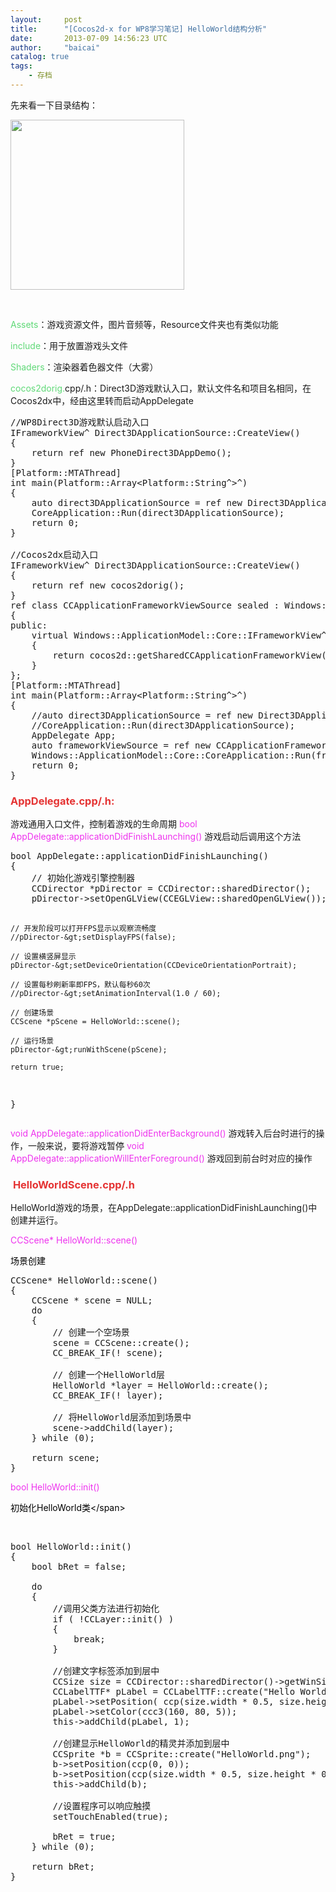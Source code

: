 ```yaml
---
layout:     post
title:      "[Cocos2d-x for WP8学习笔记] HelloWorld结构分析"
date:       2013-07-09 14:56:23 UTC
author:     "baicai"
catalog: true
tags:
    - 存档
---
```


先来看一下目录结构：

<img src="http://www.liubaicai.net/wp-content/uploads/2013/07/3.jpg" alt="" width="278" height="272" />

&nbsp;

<span style="color: #60d978;">Assets</span>：游戏资源文件，图片音频等，Resource文件夹也有类似功能

<span style="color: #60d978;">include</span>：用于放置游戏头文件

<span style="color: #60d978;">Shaders</span>：渲染器着色器文件（大雾）

<span style="color: #60d978;">cocos2dorig.</span>cpp/.h：Direct3D游戏默认入口，默认文件名和项目名相同，在Cocos2dx中，经由这里转而启动AppDelegate
<pre class="brush:cpp;first-line:1;pad-line-numbers:true;highlight:null;collapse:false;">//WP8Direct3D游戏默认启动入口
IFrameworkView^ Direct3DApplicationSource::CreateView()
{
	return ref new PhoneDirect3DAppDemo();
}
[Platform::MTAThread]
int main(Platform::Array&lt;Platform::String^&gt;^)
{
	auto direct3DApplicationSource = ref new Direct3DApplicationSource();
	CoreApplication::Run(direct3DApplicationSource);
	return 0;
}

//Cocos2dx启动入口
IFrameworkView^ Direct3DApplicationSource::CreateView()
{
    return ref new cocos2dorig();
}
ref class CCApplicationFrameworkViewSource sealed : Windows::ApplicationModel::Core::IFrameworkViewSource 
{
public:
	virtual Windows::ApplicationModel::Core::IFrameworkView^ CreateView()
    {
        return cocos2d::getSharedCCApplicationFrameworkView();
    }
};
[Platform::MTAThread]
int main(Platform::Array&lt;Platform::String^&gt;^)
{
    //auto direct3DApplicationSource = ref new Direct3DApplicationSource();
    //CoreApplication::Run(direct3DApplicationSource);
	AppDelegate App;
	auto frameworkViewSource = ref new CCApplicationFrameworkViewSource();
	Windows::ApplicationModel::Core::CoreApplication::Run(frameworkViewSource);
    return 0;
}
</pre>
<h3><span style="color: #e53333;">AppDelegate.cpp/.h:</span></h3>
游戏通用入口文件，控制着游戏的生命周期
<span style="color: #ee33ee;">bool AppDelegate::applicationDidFinishLaunching()</span>
游戏启动后调用这个方法
<pre class="brush:cpp;first-line:1;pad-line-numbers:true;highlight:null;collapse:false;">bool AppDelegate::applicationDidFinishLaunching()
{
	// 初始化游戏引擎控制器
	CCDirector *pDirector = CCDirector::sharedDirector();
	pDirector-&gt;setOpenGLView(CCEGLView::sharedOpenGLView());

	// 开发阶段可以打开FPS显示以观察流畅度
	//pDirector-&gt;setDisplayFPS(false);

	// 设置横竖屏显示
	pDirector-&gt;setDeviceOrientation(CCDeviceOrientationPortrait);

	// 设置每秒刷新率即FPS，默认每秒60次
	//pDirector-&gt;setAnimationInterval(1.0 / 60);

	// 创建场景
	CCScene *pScene = HelloWorld::scene();

	// 运行场景
	pDirector-&gt;runWithScene(pScene);

	return true;
}</pre>
<span style="color: #ee33ee;">void AppDelegate::applicationDidEnterBackground()</span>
游戏转入后台时进行的操作，一般来说，要将游戏暂停
<span style="color: #ee33ee;">void AppDelegate::applicationWillEnterForeground()</span>
游戏回到前台时对应的操作
<h3> <span style="color: #e53333;">HelloWorldScene.cpp/.h</span></h3>
HelloWorld游戏的场景，在AppDelegate::applicationDidFinishLaunching()中创建并运行。

<span style="color: #ee33ee;">CCScene* HelloWorld::scene()</span>

<span style="color: #ee33ee;"><span style="color: #000000;">场景创建</span></span>
<pre class="brush:cpp;first-line:1;pad-line-numbers:true;highlight:null;collapse:false;">CCScene* HelloWorld::scene()
{
	CCScene * scene = NULL;
	do 
	{		
		// 创建一个空场景
		scene = CCScene::create();
		CC_BREAK_IF(! scene);

		// 创建一个HelloWorld层
		HelloWorld *layer = HelloWorld::create();
		CC_BREAK_IF(! layer);

		// 将HelloWorld层添加到场景中
		scene-&gt;addChild(layer);
	} while (0);

	return scene;
}</pre>
<span style="color: #ee33ee;">bool HelloWorld::init()</span>

<span style="color: #000000;">初始化HelloWorld类&lt;/span>

&nbsp;
<pre class="brush:cpp;first-line:1;pad-line-numbers:true;highlight:null;collapse:false;">bool HelloWorld::init()
{
	bool bRet = false;

	do 
	{
		//调用父类方法进行初始化
		if ( !CCLayer::init() )
		{
			break;
		}

		//创建文字标签添加到层中
        CCSize size = CCDirector::sharedDirector()-&gt;getWinSize();
		CCLabelTTF* pLabel = CCLabelTTF::create("Hello World", "Times New Roman", 24);
		pLabel-&gt;setPosition( ccp(size.width * 0.5, size.height * 0.5) );
		pLabel-&gt;setColor(ccc3(160, 80, 5));
		this-&gt;addChild(pLabel, 1);

		//创建显示HelloWorld的精灵并添加到层中
		CCSprite *b = CCSprite::create("HelloWorld.png");
		b-&gt;setPosition(ccp(0, 0));
		b-&gt;setPosition(ccp(size.width * 0.5, size.height * 0.5));
		this-&gt;addChild(b);

		//设置程序可以响应触摸
		setTouchEnabled(true);

		bRet = true;
	} while (0);

	return bRet;
}</pre>
&nbsp;